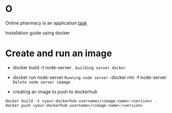 # O
Online pharmacy is an application
[task](https://docs.google.com/document/d/1YBchx4au3qnQ8Qq8twLXErxSf_rY_zZKBg4TMgcqZa8/edit?usp=sharing)

Installation guide using docker 

# Create and run an image 
- docker build -t node-server .  `building server docker ` 
- docker run node-server         `Running node server`
-docker rmi -f node-server         `Delete node server imamge`

- creating an image to push to dockerhub 
```
docker build -t <your-dockerhub-username>/<image-name>:<version> .
docker push <your-dockerhub-username>/<image-name>:<version>

```